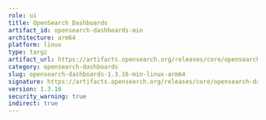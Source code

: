 ```yaml
---
role: ui
title: OpenSearch Dashboards
artifact_id: opensearch-dashboards-min
architecture: arm64
platform: linux
type: targz
artifact_url: https://artifacts.opensearch.org/releases/core/opensearch-dashboards/1.3.16/opensearch-dashboards-min-1.3.16-linux-arm64.tar.gz
category: opensearch-dashboards
slug: opensearch-dashboards-1.3.16-min-linux-arm64
signature: https://artifacts.opensearch.org/releases/core/opensearch-dashboards/1.3.16/opensearch-dashboards-min-1.3.16-linux-arm64.tar.gz.sig
version: 1.3.16
security_warning: true
indirect: true
---
```

